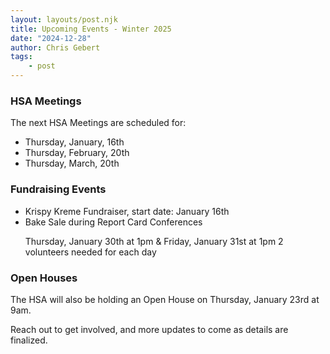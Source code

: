 ```yaml
---
layout: layouts/post.njk
title: Upcoming Events - Winter 2025
date: "2024-12-28"
author: Chris Gebert
tags:
    - post
---
```


### HSA Meetings

The next HSA Meetings are scheduled for:
- Thursday, January, 16th
- Thursday, February, 20th
- Thursday, March, 20th

### Fundraising Events

- Krispy Kreme Fundraiser, start date: January 16th
- Bake Sale during Report Card Conferences
    <p>Thursday, January 30th at 1pm & Friday, January 31st at 1pm
    2 volunteers needed for each day<p>

### Open Houses

The HSA will also be holding an Open House on Thursday, January 23rd at 9am.

Reach out to get involved, and more updates to come as details are finalized.